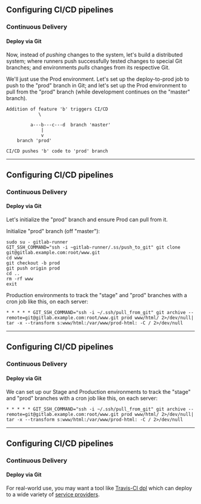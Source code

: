 ## Configuring CI/CD pipelines
### Continuous Delivery
#### Deploy via Git

Now, instead of _pushing_ changes to the system,
let's build a distributed system; where runners push successfully
tested changes to special Git branches; and environments
_pulls_ changes from its respective Git.

We'll just use the Prod environment. Let's set up the deploy-to-prod
job to push to the "prod" branch in Git; and let's set up the Prod
environment to pull from the "prod" branch (while development continues
on the "master" branch).

```text 
Addition of feature 'b' triggers CI/CD 
            \

         a---b---c---d  branch 'master'
             |
             v
    branch 'prod' 

CI/CD pushes 'b' code to 'prod' branch

```
---

## Configuring CI/CD pipelines
### Continuous Delivery
#### Deploy via Git

Let's initialize the "prod" branch and ensure Prod can pull from it.

Initialize "prod" branch (off "master"):

```console
sudo su - gitlab-runner
GIT_SSH_COMMAND="ssh -i ~gitlab-runner/.ss/push_to_git" git clone git@gitlab.example.com:root/www.git 
cd www
git checkout -b prod
git push origin prod
cd ..
rm -rf www
exit
```


Production environments to track the "stage" and "prod" branches with a cron job like this, on each server:

```
* * * * * GIT_SSH_COMMAND="ssh -i ~/.ssh/pull_from_git" git archive --remote=git@gitlab.example.com:root/www.git prod www/html/ 2>/dev/null| tar -x --transform s:www/html:/var/www/prod-html: -C / 2>/dev/null
```

---

## Configuring CI/CD pipelines
### Continuous Delivery
#### Deploy via Git

We can set up our Stage and Production environments to track the "stage" and "prod" branches with a cron job like this, on each server:

```
* * * * * GIT_SSH_COMMAND="ssh -i ~/.ssh/pull_from_git" git archive --remote=git@gitlab.example.com:root/www.git prod www/html/ 2>/dev/null| tar -x --transform s:www/html:/var/www/prod-html: -C / 2>/dev/null
```

---
## Configuring CI/CD pipelines
### Continuous Delivery
#### Deploy via Git

For real-world use, you may want a tool like [Travis-CI dpl](https://docs.gitlab.com/ce/ci/examples/deployment/README.html) 
which can deploy to a wide variety of [service providers](https://github.com/travis-ci/dpl#supported-providers). 
